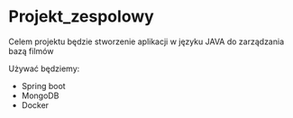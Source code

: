 # Projekt_zespolowy
<p>Celem projektu będzie stworzenie aplikacji w języku JAVA do zarządzania bazą filmów</p>
Używać będziemy:
<ul>
  <li>Spring boot</li>
  <li>MongoDB</li>
  <li>Docker</li>
</ul>
